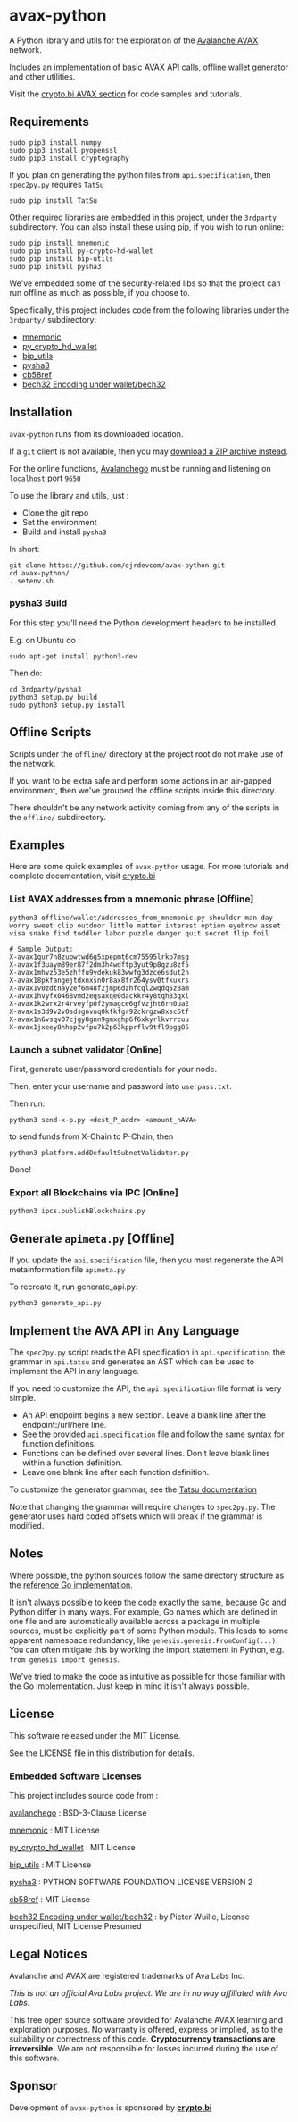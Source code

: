 # avax-python

A Python library and utils for the exploration of the [Avalanche AVAX](https://crypto.bi/category/avax/) network.

Includes an implementation of basic AVAX API calls, offline wallet generator and other utilities.

Visit the [crypto.bi AVAX section](https://crypto.bi/category/avax/) for code samples and tutorials.


## Requirements

    sudo pip3 install numpy
    sudo pip3 install pyopenssl
    sudo pip3 install cryptography

If you plan on generating the python files from `api.specification`, then `spec2py.py` requires `TatSu`

    sudo pip install TatSu    

Other required libraries are embedded in this project, under the `3rdparty` subdirectory. You can also install these using pip, if you wish to run online:

    sudo pip install mnemonic
    sudo pip install py-crypto-hd-wallet
    sudo pip install bip-utils
    sudo pip install pysha3

We've embedded some of the security-related libs so that the project can run offline as much as possible, if you choose to.

Specifically, this project includes code from the following libraries under the `3rdparty/` subdirectory:

* [mnemonic](https://github.com/trezor/python-mnemonic) 
* [py_crypto_hd_wallet](https://github.com/ebellocchia/py_crypto_hd_wallet) 
* [bip_utils](https://github.com/ebellocchia/bip_utils) 
* [pysha3](https://github.com/tiran/pysha3) 
* [cb58ref](https://github.com/moreati/cb58ref)
* [bech32 Encoding under wallet/bech32](https://github.com/sipa/bech32)


## Installation

`avax-python` runs from its downloaded location.

If a `git` client is not available, then you may [download a ZIP archive instead](https://github.com/ojrdevcom/avax-python/archive/master.zip).

For the online functions, [Avalanchego](https://github.com/ava-labs/avalanchego) must be running and listening on `localhost` port `9650`

To use the library and utils, just :

* Clone the git repo 
* Set the environment 
* Build and install `pysha3`

In short:

    git clone https://github.com/ojrdevcom/avax-python.git
    cd avax-python/
    . setenv.sh


### pysha3 Build

For this step you'll need the Python development headers to be installed. 

E.g. on Ubuntu do :

    sudo apt-get install python3-dev

Then do:

    cd 3rdparty/pysha3
    python3 setup.py build
    sudo python3 setup.py install

## Offline Scripts

Scripts under the `offline/` directory at the project root do not make use of the network.

If you want to be extra safe and perform some actions in an air-gapped environment, then we've grouped the offline scripts inside this directory.

There shouldn't be any network activity coming from any of the scripts in the `offline/` subdirectory. 

## Examples

Here are some quick examples of `avax-python` usage. For more tutorials and complete documentation, visit [crypto.bi](https://crypto.bi/category/avax/)


### List AVAX addresses from a mnemonic phrase [Offline]

    python3 offline/wallet/addresses_from_mnemonic.py shoulder man day worry sweet clip outdoor little matter interest option eyebrow asset visa snake find toddler labor puzzle danger quit secret flip foil

    # Sample Output:
    X-avax1qur7n8zupwtwd6g5xpepmt6cm75595lrkp7msg
    X-avax1f3uaym89er87f2dm3h4wdftp3yut9p8qzu8zf5
    X-avax1mhvz53e5zhffu9ydekuk83wwfg3dzce6sdut2h
    X-avax18pkfangejtdxnxsn0r8ax8fr264ysv0tfkukrs
    X-avax1v0zdtnay2ef6m48f2jmp6dzhfcql2wqdq5z8am
    X-avax1hvyfx0468vmd2eqsaxqe0dackkr4y8tqh83qxl
    X-avax1k2wrx2r4rveyfp0f2ymagce6gfvzjht6rn0ua2
    X-avax1s3d9v2v0sdsgnvuq0kfkfgr92ckrgzw8xsc6tf
    X-avax1n6vsqv07cjgy8gnn9gmxghp6f6xkyrlkvrrcuu
    X-avax1jxeey8hhsp2vfpu7k2p63kpprflv9tfl9pgg85

### Launch a subnet validator [Online]

First, generate user/password credentials for your node. 

Then, enter your username and password into `userpass.txt`.

Then run: 

    python3 send-x-p.py <dest_P_addr> <amount_nAVA> 

to send funds from X-Chain to P-Chain, then

    python3 platform.addDefaultSubnetValidator.py

Done!


### Export all Blockchains via IPC [Online]

    python3 ipcs.publishBlockchains.py

## Generate `apimeta.py` [Offline]

If you update the `api.specification` file, then you must regenerate the API metainformation file `apimeta.py`

To recreate it, run generate_api.py:

```
python3 generate_api.py
```

## Implement the AVA API in Any Language

The `spec2py.py` script reads the API specification in `api.specification`, the grammar in `api.tatsu` and generates an AST which can be
used to implement the API in any language.

If you need to customize the API, the `api.specification` file format is very simple. 

* An API endpoint begins a new section. Leave a blank line after the endpoint:/url/here line.
* See the provided `api.specification` file and follow the same syntax for function definitions.
* Functions can be defined over several lines. Don't leave blank lines within a function definition.
* Leave one blank line after each function definition.

To customize the generator grammar, see the [Tatsu documentation](https://tatsu.readthedocs.io/en/stable/syntax.html) 

Note that changing the grammar will require changes to `spec2py.py`. The generator uses hard coded offsets which will break if the grammar is modified.


## Notes

Where possible, the python sources follow the same directory structure as the [reference Go implementation](https://github.com/ava-labs/avalanchego).

It isn't always possible to keep the code exactly the same, because Go and Python differ in many ways. For example, Go names which are defined in one file and are automatically available across a package in multiple sources, must be explicitly part of some Python module. This leads to some apparent namespace redundancy, like `genesis.genesis.FromConfig(...)`. You can often mitigate this by working the import statement in Python, e.g. `from genesis import genesis`.

We've tried to make the code as intuitive as possible for those familiar with the Go implementation. Just keep in mind it isn't always possible.


## License

This software released under the MIT License.

See the LICENSE file in this distribution for details.

### Embedded Software Licenses

This project includes source code from :

[avalanchego](https://github.com/ava-labs/avalanchego) : BSD-3-Clause License

[mnemonic](https://github.com/trezor/python-mnemonic) : MIT License

[py_crypto_hd_wallet](https://github.com/ebellocchia/py_crypto_hd_wallet) : MIT License

[bip_utils](https://github.com/ebellocchia/bip_utils) : MIT License

[pysha3](https://github.com/tiran/pysha3) : PYTHON SOFTWARE FOUNDATION LICENSE VERSION 2

[cb58ref](https://github.com/moreati/cb58ref) : MIT License

[bech32 Encoding under wallet/bech32](https://github.com/sipa/bech32) : by Pieter Wuille, License unspecified, MIT License Presumed




## Legal Notices

Avalanche and AVAX are registered trademarks of Ava Labs Inc.

*This is not an official Ava Labs project. We are in no way affiliated with Ava Labs.*

This free open source software provided for Avalanche AVAX learning and exploration purposes. No warranty is offered, express or implied, as to the suitability or correctness of this code. **Cryptocurrency transactions are irreversible.** We are not responsible for losses incurred during the use of this software.

## Sponsor

Development of `avax-python` is sponsored by **[crypto.bi](https://crypto.bi/)**
